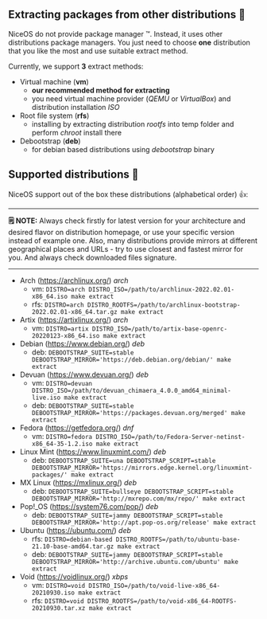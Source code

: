 ## Extracting packages from other distributions :rocket:

NiceOS do not provide package manager :tm:. Instead, it uses other distributions package managers. You just need to choose **one** distribution that you like the most and use suitable extract method.

Currently, we support **3** extract methods:
- Virtual machine (**vm**)
  - **our recommended method for extracting**
  - you need virtual machine provider (_QEMU_ or _VirtualBox_) and distribution installation _ISO_
- Root file system (**rfs**)
  - installing by extracting distribution _rootfs_ into temp folder and perform _chroot_ install there 
- Debootstrap (**deb**)
  - for debian based distributions using _debootstrap_ binary

## Supported distributions :signal_strength:

NiceOS support out of the box these distributions (alphabetical order) :+1::

---
**:spiral_notepad: NOTE:**
Always check firstly for latest version for your architecture and desired flavor on distribution homepage, or use your specific version instead of example one.
Also, many distributions provide mirrors at different geographical places and URLs - try to use closest and fastest mirror for you. And always check downloaded files signature.

---


- Arch (https://archlinux.org/) _arch_
  - vm: `DISTRO=arch DISTRO_ISO=/path/to/archlinux-2022.02.01-x86_64.iso make extract`
  - rfs: `DISTRO=arch DISTRO_ROOTFS=/path/to/archlinux-bootstrap-2022.02.01-x86_64.tar.gz make extract`
- Artix (https://artixlinux.org/) _arch_
  - vm: `DISTRO=artix DISTRO_ISO=/path/to/artix-base-openrc-20220123-x86_64.iso make extract`
- Debian (https://www.debian.org/) _deb_
  - deb: `DEBOOTSTRAP_SUITE=stable DEBOOTSTRAP_MIRROR='https://deb.debian.org/debian/' make extract`
- Devuan (https://www.devuan.org/) _deb_
  - vm: `DISTRO=devuan DISTRO_ISO=/path/to/devuan_chimaera_4.0.0_amd64_minimal-live.iso make extract`
  - deb: `DEBOOTSTRAP_SUITE=stable DEBOOTSTRAP_MIRROR='https://packages.devuan.org/merged' make extract`
- Fedora (https://getfedora.org/) _dnf_
  - vm: `DISTRO=fedora DISTRO_ISO=/path/to/Fedora-Server-netinst-x86_64-35-1.2.iso make extract`
- Linux Mint (https://www.linuxmint.com/) _deb_
  - deb: `DEBOOTSTRAP_SUITE=una DEBOOTSTRAP_SCRIPT=stable DEBOOTSTRAP_MIRROR='https://mirrors.edge.kernel.org/linuxmint-packages/' make extract`
- MX Linux (https://mxlinux.org/) _deb_
  - deb: `DEBOOTSTRAP_SUITE=bullseye DEBOOTSTRAP_SCRIPT=stable DEBOOTSTRAP_MIRROR='http://mxrepo.com/mx/repo/' make extract`
- Pop!_OS (https://system76.com/pop/) _deb_
  - deb: `DEBOOTSTRAP_SUITE=jammy DEBOOTSTRAP_SCRIPT=stable DEBOOTSTRAP_MIRROR='http://apt.pop-os.org/release' make extract`
- Ubuntu (https://ubuntu.com/) _deb_
  - rfs: `DISTRO=debian-based DISTRO_ROOTFS=/path/to/ubuntu-base-21.10-base-amd64.tar.gz make extract`
  - deb: `DEBOOTSTRAP_SUITE=jammy DEBOOTSTRAP_SCRIPT=stable DEBOOTSTRAP_MIRROR='http://archive.ubuntu.com/ubuntu' make extract`
- Void (https://voidlinux.org/) _xbps_
  - vm: `DISTRO=void DISTRO_ISO=/path/to/void-live-x86_64-20210930.iso make extract`
  - rfs: `DISTRO=void DISTRO_ROOTFS=/path/to/void-x86_64-ROOTFS-20210930.tar.xz make extract`
